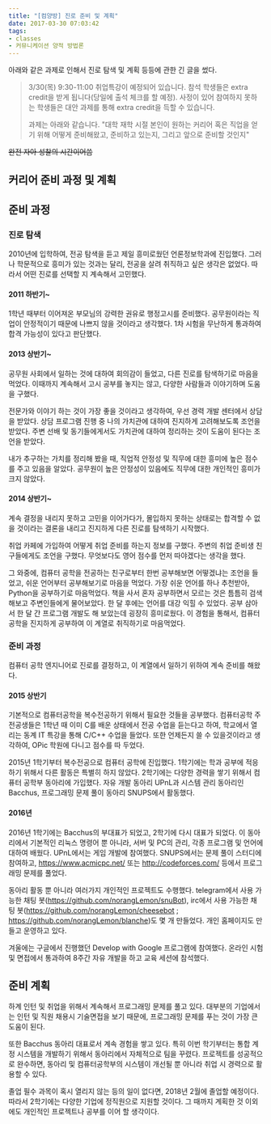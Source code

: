 ```yaml
---
title: "[컴양방] 진로 준비 및 계획"
date: 2017-03-30 07:03:42
tags:
- classes
- 커뮤니케이션 양적 방법론
---
```


아래와 같은 과제로 인해서 진로 탐색 및 계획 등등에 관한 긴 글을 썼다.

> 3/30(목) 9:30-11:00 취업특강이 예정되어 있습니다.
> 참석 학생들은 extra credit을 받게 됩니다(당일에 출석 체크를 할 예정).
> 사정이 있어 참여하지 못하는 학생들은 대안 과제를 통해 extra credit을 득할 수 있습니다.
> 
> 과제는 아래와 같습니다.
> "대학 재학 시절 본인이 원하는 커리어 혹은 직업을 얻기 위해 어떻게 준비해왔고, 준비하고 있는지, 그리고 앞으로 준비할 것인지"

<!-- more -->

<del>완전 자아 성찰의 시간이어씀</del>

커리어 준비 과정 및 계획
---

## 준비 과정
### 진로 탐색
2010년에 입학하여, 전공 탐색을 듣고 제일 흥미로웠던 언론정보학과에 진입했다.
그러나 학문적으로 흥미가 있는 것과는 달리, 전공을 살려 취직하고 싶은 생각은 없었다.
따라서 어떤 진로를 선택할 지 계속해서 고민했다.

#### 2011 하반기~

1학년 때부터 이어져온 부모님의 강력한 권유로 행정고시를 준비했다.
공무원이라는 직업이 안정적이기 때문에 나쁘지 않을 것이라고 생각했다.
1차 시험을 무난하게 통과하여 합격 가능성이 있다고 판단했다.

#### 2013 상반기~
공무원 사회에서 일하는 것에 대하여 회의감이 들었고,
다른 진로를 탐색하기로 마음을 먹었다.
이때까지 계속해서 고시 공부를 놓지는 않고,
다양한 사람들과 이야기하며 도움을 구했다.

전문가와 이야기 하는 것이 가장 좋을 것이라고 생각하여,
우선 경력 개발 센터에서 상담을 받았다.
상담 프로그램 진행 중 나의 가치관에 대하여 진지하게 고려해보도록 조언을 받았다.
주변 선배 및 동기들에게서도 가치관에 대하여 정리하는 것이 도움이 된다는 조언을 받았다.

내가 추구하는 가치를 정리해 봤을 때,
직업적 안정성 및 직무에 대한 흥미에 높은 점수를 주고 있음을 알았다.
공무원이 높은 안정성이 있음에도 직무에 대한 개인적인 흥미가 크지 않았다.

#### 2014 상반기~
계속 결정을 내리지 못하고 고민을 이어가다가,
몰입하지 못하는 상태로는 합격할 수 없을 것이라는 결론을 내리고 진지하게 다른 진로를 탐색하기 시작했다.

취업 카페에 가입하여 어떻게 취업 준비를 하는지 정보를 구했다.
주변의 취업 준비생 친구들에게도 조언을 구했다.
무엇보다도 영어 점수를 먼저 따야겠다는 생각을 했다.

그 와중에, 컴퓨터 공학을 전공하는 친구로부터 한번 공부해보면 어떻겠냐는 조언을 들었고,
쉬운 언어부터 공부해보기로 마음을 먹었다.
가장 쉬운 언어를 하나 추천받아, Python을 공부하기로 마음먹었다.
책을 사서 혼자 공부하면서 모르는 것은 틈틈히 검색해보고 주변인들에게 물어보았다.
한 달 후에는 언어를 대강 익힐 수 있었다.
공부 삼아서 한 달 간 프로그램 개발도 해 보았는데 굉장히 흥미로웠다.
이 경험을 통해서, 컴퓨터 공학을 진지하게 공부하여 이 계열로 취직하기로 마음먹었다.

### 준비 과정
컴퓨터 공학 엔지니어로 진로를 결정하고,
이 계열에서 일하기 위하여 계속 준비를 해왔다.

#### 2015 상반기
기본적으로 컴퓨터공학을 복수전공하기 위해서 필요한 것들을 공부했다.
컴퓨터공학 주전공생들은 1학년 때 이미 C를 배운 상태에서 전공 수업을 듣는다고 하여,
학교에서 열리는 동계 IT 특강을 통해 C/C++ 수업을 들었다.
또한 언제든지 쓸 수 있을것이라고 생각하여, OPic 학원에 다니고 점수를 따 두었다.

2015년 1학기부터 복수전공으로 컴퓨터 공학에 진입했다.
1학기에는 학과 공부에 적응하기 위해서 다른 활동은 특별히 하지 않았다.
2학기에는 다양한 경력을 쌓기 위해서 컴퓨터 공학부 동아리에 가입했다.
자유 개발 동아리 UPnL과 시스템 관리 동아리인 Bacchus,
프로그래밍 문제 풀이 동아리 SNUPS에서 활동했다.

#### 2016년
2016년 1학기에는 Bacchus의 부대표가 되었고, 2학기에 다시 대표가 되었다.
이 동아리에서 기본적인 리눅스 명령어 뿐 아니라,
서버 및 PC의 관리, 각종 프로그램 및 언어에 대하여 배웠다.
UPnL에서는 게임 개발에 참여했다.
SNUPS에서는 문제 풀이 스터디에 참여하고,
https://www.acmicpc.net/ 또는 http://codeforces.com/ 등에서 프로그래밍 문제를 풀었다.

동아리 활동 뿐 아니라 여러가지 개인적인 프로젝트도 수행했다.
telegram에서 사용 가능한 채팅 봇(https://github.com/norangLemon/snuBot),
irc에서 사용 가능한 채팅 봇(https://github.com/norangLemon/cheesebot ; https://github.com/norangLemon/blanche)도 몇 개 만들었다.
개인 홈페이지도 만들고 운영하고 있다.

겨울에는 구글에서 진행했던 Develop with Google 프로그램에 참여했다.
온라인 시험 및 면접에서 통과하여 8주간 자유 개발을 하고 교육 세션에 참석했다.

## 준비 계획
하계 인턴 및 취업을 위해서 계속해서 프로그래밍 문제를 풀고 있다.
대부분의 기업에서는 인턴 및 직원 채용시 기술면접을 보기 때문에,
프로그래밍 문제를 푸는 것이 가장 큰 도움이 된다.

또한 Bacchus 동아리 대표로서 계속 경험을 쌓고 있다.
특히 이번 학기부터는 통합 계정 시스템을 개발하기 위해서
동아리에서 자체적으로 팀을 꾸렸다.
프로젝트를 성공적으로 완수하면,
동아리 및 컴퓨터공학부의 시스템이 개선될 뿐 아니라 취업 시 경력으로 활용할 수 있다.

졸업 필수 과목이 혹시 열리지 않는 등의 일이 없다면,
2018년 2월에 졸업할 예정이다.
따라서 2학기에는 다양한 기업에 정직원으로 지원할 것이다.
그 때까지 계획한 것 이외에도 개인적인 프로젝트나 공부를 이어 할 생각이다.


